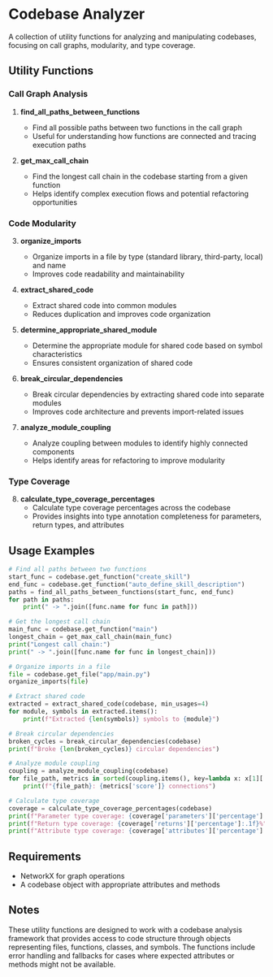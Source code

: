 # Codebase Analyzer

A collection of utility functions for analyzing and manipulating codebases, focusing on call graphs, modularity, and type coverage.

## Utility Functions

### Call Graph Analysis

1. **find_all_paths_between_functions**
   * Find all possible paths between two functions in the call graph
   * Useful for understanding how functions are connected and tracing execution paths

2. **get_max_call_chain**
   * Find the longest call chain in the codebase starting from a given function
   * Helps identify complex execution flows and potential refactoring opportunities

### Code Modularity

3. **organize_imports**
   * Organize imports in a file by type (standard library, third-party, local) and name
   * Improves code readability and maintainability

4. **extract_shared_code**
   * Extract shared code into common modules
   * Reduces duplication and improves code organization

5. **determine_appropriate_shared_module**
   * Determine the appropriate module for shared code based on symbol characteristics
   * Ensures consistent organization of shared code

6. **break_circular_dependencies**
   * Break circular dependencies by extracting shared code into separate modules
   * Improves code architecture and prevents import-related issues

7. **analyze_module_coupling**
   * Analyze coupling between modules to identify highly connected components
   * Helps identify areas for refactoring to improve modularity

### Type Coverage

8. **calculate_type_coverage_percentages**
   * Calculate type coverage percentages across the codebase
   * Provides insights into type annotation completeness for parameters, return types, and attributes

## Usage Examples

```python
# Find all paths between two functions
start_func = codebase.get_function("create_skill")
end_func = codebase.get_function("auto_define_skill_description")
paths = find_all_paths_between_functions(start_func, end_func)
for path in paths:
    print(" -> ".join([func.name for func in path]))

# Get the longest call chain
main_func = codebase.get_function("main")
longest_chain = get_max_call_chain(main_func)
print("Longest call chain:")
print(" -> ".join([func.name for func in longest_chain]))

# Organize imports in a file
file = codebase.get_file("app/main.py")
organize_imports(file)

# Extract shared code
extracted = extract_shared_code(codebase, min_usages=4)
for module, symbols in extracted.items():
    print(f"Extracted {len(symbols)} symbols to {module}")

# Break circular dependencies
broken_cycles = break_circular_dependencies(codebase)
print(f"Broke {len(broken_cycles)} circular dependencies")

# Analyze module coupling
coupling = analyze_module_coupling(codebase)
for file_path, metrics in sorted(coupling.items(), key=lambda x: x[1]['score'], reverse=True)[:5]:
    print(f"{file_path}: {metrics['score']} connections")

# Calculate type coverage
coverage = calculate_type_coverage_percentages(codebase)
print(f"Parameter type coverage: {coverage['parameters']['percentage']:.1f}%")
print(f"Return type coverage: {coverage['returns']['percentage']:.1f}%")
print(f"Attribute type coverage: {coverage['attributes']['percentage']:.1f}%")
```

## Requirements

- NetworkX for graph operations
- A codebase object with appropriate attributes and methods

## Notes

These utility functions are designed to work with a codebase analysis framework that provides access to code structure through objects representing files, functions, classes, and symbols. The functions include error handling and fallbacks for cases where expected attributes or methods might not be available.

